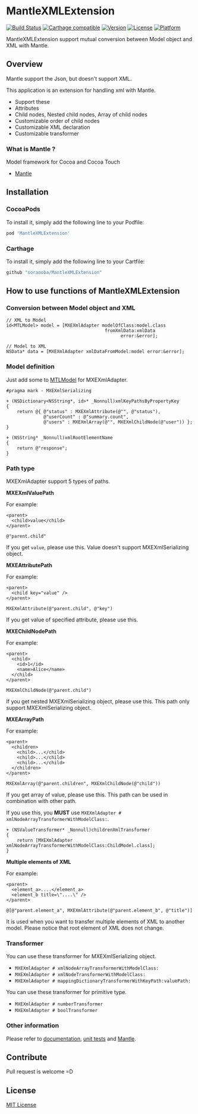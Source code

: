 MantleXMLExtension
=======
[![Build Status](https://travis-ci.org/soranoba/MantleXMLExtension.svg?branch=master)](https://travis-ci.org/soranoba/MantleXMLExtension)
[![Carthage compatible](https://img.shields.io/badge/Carthage-compatible-4BC51D.svg?style=flat)](https://github.com/Carthage/Carthage)
[![Version](https://img.shields.io/cocoapods/v/MantleXMLExtension.svg?style=flat)](http://cocoapods.org/pods/MantleXMLExtension)
[![License](https://img.shields.io/cocoapods/l/MantleXMLExtension.svg?style=flat)](http://cocoapods.org/pods/MantleXMLExtension)
[![Platform](https://img.shields.io/cocoapods/p/MantleXMLExtension.svg?style=flat)](http://cocoapods.org/pods/MantleXMLExtension)

MantleXMLExtension support mutual conversion between Model object and XML with Mantle.

## Overview

Mantle support the Json, but doesn't support XML.

This application is an extension for handling xml with Mantle.

- Support these
 - Attributes
 - Child nodes, Nested child nodes, Array of child nodes
 - Customizable order of child nodes
 - Customizable XML declaration
 - Customizable transformer

### What is Mantle ?
Model framework for Cocoa and Cocoa Touch

- [Mantle](https://github.com/Mantle/Mantle)

## Installation

### CocoaPods

To install it, simply add the following line to your Podfile:

```ruby
pod 'MantleXMLExtension'
```

### Carthage

To install it, simply add the following line to your Cartfile:

```ruby
github "soranoba/MantleXMLExtension"
```

## How to use functions of MantleXMLExtension

### Conversion between Model object and XML

```objc
// XML to Model
id<MTLModel> model = [MXEXmlAdapter modelOfClass:model.class
                                     fromXmlData:xmlData
                                           error:&error];

// Model to XML
NSData* data = [MXEXmlAdapter xmlDataFromModel:model error:&error];
```

### Model definition

Just add some to [MTLModel](https://github.com/Mantle/Mantle#mtlmodel) for MXEXmlAdapter.

```objc
#pragma mark - MXEXmlSerializing

+ (NSDictionary<NSString*, id>* _Nonnull)xmlKeyPathsByPropertyKey
{
    return @{ @"status" : MXEXmlAttribute(@"", @"status"),
              @"userCount" : @"summary.count",
              @"users" : MXEXmlArray(@"", MXEXmlChildNode(@"user")) };
}

+ (NSString* _Nonnull)xmlRootElementName
{
    return @"response";
}
```

### Path type

MXEXmlAdapter support 5 types of paths.

**MXEXmlValuePath**

For example:

```
<parent>
  <child>value</child>
</parent>
```

```objc
@"parent.child"
```

If you get `value`, please use this. Value doesn't support MXEXmlSerializing object.

**MXEAttributePath**

For example:

```
<parent>
  <child key="value" />
</parent>
```

```objc
MXEXmlAttribute(@"parent.child", @"key")
```

If you get value of specified attribute, please use this.

**MXEChildNodePath**

For example:

```
<parent>
  <child>
    <id>1</id>
    <name>Alice</name>
  </child>
</parent>
```

```objc
MXEXmlChildNode(@"parent.child")
```

If you get nested MXEXmlSerializing object, please use this. This path only support MXEXmlSerializing object.

**MXEArrayPath**

For example:

```
<parent>
  <children>
    <child>...</child>
    <child>...</child>
    <child>...</child>
  </children>
</parent>
```

```objc
MXEXmlArray(@"parent.children", MXEXmlChildNode(@"child"))
```

If you get array of value, please use this. This path can be used in combination with other path.

If you use this, you **MUST** use `MXEXmlAdapter # xmlNodeArrayTransformerWithModelClass:`.


```objc
+ (NSValueTransformer* _Nonnull)childrenXmlTransformer
{
    return [MXEXmlAdapter xmlNodeArrayTransformerWithModelClass:ChildModel.class];
}
```

**Multiple elements of XML**

For example:

```
<parent>
  <element_a>....</element_a>
  <element_b title=\"....\" />
</parent>
```

```objc
@[@"parent.element_a", MXEXmlAttribute(@"parent.element_b", @"title")]
```

It is used when you want to transfer multiple elements of XML to another model.
Please notice that root element of XML does not change.

### Transformer
You can use these transformer for MXEXmlSerializing object.

- `MXEXmlAdapter # xmlNodeArrayTransformerWithModelClass:`
- `MXEXmlAdapter # xmlNodeTransformerWithModelClass:`
- `MXEXmlAdapter # mappingDictionaryTransformerWithKeyPath:valuePath:`

You can use these transformer for primitive type.

- `MXEXmlAdapter # numberTransformer`
- `MXEXmlAdapter # boolTransformer`

### Other information

Please refer to [documentation](http://cocoadocs.org/docsets/MantleXMLExtension), [unit tests](MantleXMLExtensionTests) and [Mantle](https://github.com/Mantle/Mantle).

## Contribute

Pull request is welcome =D

## License

[MIT License](LICENSE)

